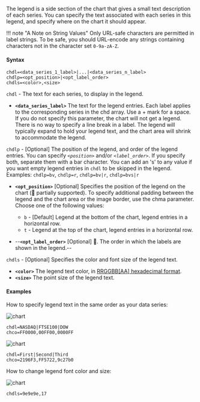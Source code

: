 The legend is a side section of the chart that gives a small text description of each series. You can specify the text associated with each series in this legend, and specify where on the chart it should appear.

<!-- See also `chma`, to learn how to set the margins around your legend. -->

!!! note "A Note on String Values"
    Only URL-safe characters are permitted in label strings. To be safe, you should URL-encode any strings containing characters not in the character set `0-9a-zA-Z`.

#### Syntax

```
chdl=<data_series_1_label>|...|<data_series_n_label>
chdlp=<opt_position>|<opt_label_order>
chdls=<color>,<size>
```

`chdl` - The text for each series, to display in the legend.

- **`<data_series_label>`** The text for the legend entries. Each label applies to the corresponding series in the chd array. Use a + mark for a space. If you do not specify this parameter, the chart will not get a legend. There is no way to specify a line break in a label. The legend will typically expand to hold your legend text, and the chart area will shrink to accommodate the legend.

`chdlp` - [Optional] The position of the legend, and order of the legend entries. You can specify *`<position>`* and/or *`<label_order>`*. If you specify both, separate them with a bar character. You can add an 's' to any value if you want empty legend entries in `chdl` to be skipped in the legend. Examples: `chdlp=bv`, `chdlp=r`, `chdlp=bv|r`, `chdlp=bvs|r`

- **`<opt_position>`** [Optional] Specifies the position of the legend on the chart (:construction: partially supported). To specify additional padding between the legend and the chart area or the image border, use the chma parameter.
  Choose one of the following values:
  - `b` - [Default] Legend at the bottom of the chart, legend entries in a horizontal row.
  - `t` - Legend at the top of the chart, legend entries in a horizontal row.
  <!-- - `bv` - Legend at the bottom of the chart, legend entries in a vertical column.
  - `tv` - Legend at the top of the chart, legend entries in a vertical column.
  - `r` - Legend to the right of the chart, legend entries in a vertical column.
  - `l` - Legend to the left of the chart, legend entries in a vertical column. -->

- --**`<opt_label_order>`** [Optional] :checkered_flag:. The order in which the labels are shown in the legend.--
  <!-- Choose one of the following value:
  - `l` - [Default for vertical legends] Display labels in the order given to chdl.
  - `r` - Display labels in the reverse order as given to chdl. This is useful in stacked bar charts to show the legend in the same order as the bars appear.
  - `a` - [Default for horizontal legends] Automatic ordering: roughly means sorting by length, shortest first, as measured in 10 pixel blocks. When two elements are the same length (divided into 10 pixel blocks), the one listed first will appear first.
  - `0,1,2`... - Custom label order. This is a list of zero-based label indexes from chdl, separated by commas. -->

`chdls` - [Optional] Specifies the color and font size of the legend text.

- **`<color>`** The legend text color, in [RRGGBB[AA] hexadecimal format](/reference/color-format).
- **`<size>`** The point size of the legend text.


#### Examples

How to specify legend text in the same order as your data series:

![chart](https://image-charts.com/chart?cht=ls&chd=t:0,30,60,70,90,95,100\|20,30,40,50,60,70,80\|10,30,40,45,52&chco=2196F3,FF5722,9c27b0&chs=700x150&chdl=NASDAQ|FTSE100|DOW)

```
chdl=NASDAQ|FTSE100|DOW
chco=FF0000,00FF00,0000FF
```

![chart](https://image-charts.com/chart?cht=p&chs=700x200&chd=t:100,20,20&chdl=First%7CSecond%7CThird&chco=2196F3,FF5722,9c27b0)

```
chdl=First|Second|Third
chco=2196F3,FF5722,9c27b0
```

How to change legend font color and size:


![chart](https://image-charts.com/chart?cht=p&chs=700x200&chd=t:100,20,20&chdl=First\|Second\|Third&chco=2196F3,FF5722,9c27b0&chdls=9e9e9e,17)


```
chdls=9e9e9e,17
```

<!-- | The first chart demonstrates horizontal legend entries (chdlp=t, default layout is horizontal), and the second demonstrates bottom vertical legend entries (chdlp=bv). | ![chart](https://image-charts.com/chart?cht=p&chs=700x100&chd=t:100,20,20&chdl=First%7CSecond%7CThird&chco=2196F3,FF5722,9c27b0&chdlp=t) |
| | ```chdl=First|Second|Third chco=2196F3,FF5722,9c27b0 chdlp=t``` |
| | ![chart](https://image-charts.com/chart?cht=p&chs=700x100&chd=t:100,20,20&chdl=First%7CSecond%7CThird&chco=2196F3,FF5722,9c27b0&chdlp=bv) |
| | ```chdl=First|Second|Third chco=2196F3,FF5722,9c27b0 chdlp=bv``` | -->
